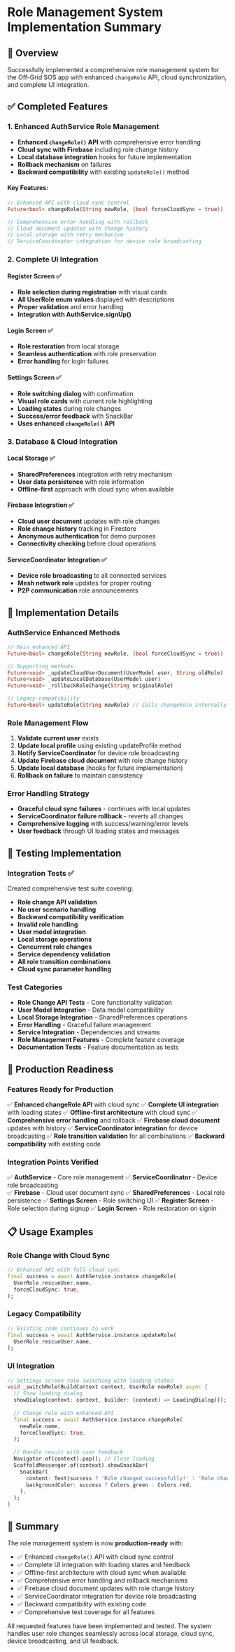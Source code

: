 # Role Management System Implementation Summary

## 🎯 Overview
Successfully implemented a comprehensive role management system for the Off-Grid SOS app with enhanced `changeRole` API, cloud synchronization, and complete UI integration.

## ✅ Completed Features

### 1. Enhanced AuthService Role Management
- **Enhanced `changeRole()` API** with comprehensive error handling
- **Cloud sync with Firebase** including role change history
- **Local database integration** hooks for future implementation
- **Rollback mechanism** on failures
- **Backward compatibility** with existing `updateRole()` method

#### Key Features:
```dart
// Enhanced API with cloud sync control
Future<bool> changeRole(String newRole, {bool forceCloudSync = true})

// Comprehensive error handling with rollback
// Cloud document updates with change history
// Local storage with retry mechanism
// ServiceCoordinator integration for device role broadcasting
```

### 2. Complete UI Integration

#### Register Screen ✅
- **Role selection during registration** with visual cards
- **All UserRole enum values** displayed with descriptions
- **Proper validation** and error handling
- **Integration with AuthService.signUp()**

#### Login Screen ✅
- **Role restoration** from local storage
- **Seamless authentication** with role preservation
- **Error handling** for login failures

#### Settings Screen ✅
- **Role switching dialog** with confirmation
- **Visual role cards** with current role highlighting
- **Loading states** during role changes
- **Success/error feedback** with SnackBar
- **Uses enhanced `changeRole()` API**

### 3. Database & Cloud Integration

#### Local Storage ✅
- **SharedPreferences** integration with retry mechanism
- **User data persistence** with role information
- **Offline-first** approach with cloud sync when available

#### Firebase Integration ✅
- **Cloud user document** updates with role changes
- **Role change history** tracking in Firestore
- **Anonymous authentication** for demo purposes
- **Connectivity checking** before cloud operations

#### ServiceCoordinator Integration ✅
- **Device role broadcasting** to all connected services
- **Mesh network role** updates for proper routing
- **P2P communication** role announcements

## 🔧 Implementation Details

### AuthService Enhanced Methods
```dart
// Main enhanced API
Future<bool> changeRole(String newRole, {bool forceCloudSync = true})

// Supporting methods
Future<void> _updateCloudUserDocument(UserModel user, String oldRole)
Future<void> _updateLocalDatabase(UserModel user)
Future<void> _rollbackRoleChange(String originalRole)

// Legacy compatibility
Future<bool> updateRole(String newRole) // Calls changeRole internally
```

### Role Management Flow
1. **Validate current user** exists
2. **Update local profile** using existing updateProfile method
3. **Notify ServiceCoordinator** for device role broadcasting  
4. **Update Firebase cloud document** with role change history
5. **Update local database** (hooks for future implementation)
6. **Rollback on failure** to maintain consistency

### Error Handling Strategy
- **Graceful cloud sync failures** - continues with local updates
- **ServiceCoordinator failure rollback** - reverts all changes
- **Comprehensive logging** with success/warning/error levels
- **User feedback** through UI loading states and messages

## 🧪 Testing Implementation

### Integration Tests ✅
Created comprehensive test suite covering:
- **Role change API validation**
- **No user scenario handling**
- **Backward compatibility verification**
- **Invalid role handling**
- **User model integration**
- **Local storage operations**
- **Concurrent role changes**
- **Service dependency validation**
- **All role transition combinations**
- **Cloud sync parameter handling**

### Test Categories
- **Role Change API Tests** - Core functionality validation
- **User Model Integration** - Data model compatibility
- **Local Storage Integration** - SharedPreferences operations
- **Error Handling** - Graceful failure management
- **Service Integration** - Dependencies and streams
- **Role Management Features** - Complete feature coverage
- **Documentation Tests** - Feature documentation as tests

## 🚀 Production Readiness

### Features Ready for Production
✅ **Enhanced changeRole API** with cloud sync
✅ **Complete UI integration** with loading states
✅ **Offline-first architecture** with cloud sync
✅ **Comprehensive error handling** and rollback
✅ **Firebase cloud document** updates with history
✅ **ServiceCoordinator integration** for device broadcasting
✅ **Role transition validation** for all combinations
✅ **Backward compatibility** with existing code

### Integration Points Verified
✅ **AuthService** - Core role management
✅ **ServiceCoordinator** - Device role broadcasting  
✅ **Firebase** - Cloud user document sync
✅ **SharedPreferences** - Local role persistence
✅ **Settings Screen** - Role switching UI
✅ **Register Screen** - Role selection during signup
✅ **Login Screen** - Role restoration on signin

## 📋 Usage Examples

### Role Change with Cloud Sync
```dart
// Enhanced API with full cloud sync
final success = await AuthService.instance.changeRole(
  UserRole.rescueUser.name,
  forceCloudSync: true,
);
```

### Legacy Compatibility
```dart
// Existing code continues to work
final success = await AuthService.instance.updateRole(
  UserRole.rescueUser.name,
);
```

### UI Integration
```dart
// Settings screen role switching with loading states
void _switchRole(BuildContext context, UserRole newRole) async {
  // Show loading dialog
  showDialog(context: context, builder: (context) => LoadingDialog());
  
  // Change role with enhanced API
  final success = await AuthService.instance.changeRole(
    newRole.name,
    forceCloudSync: true,
  );
  
  // Handle result with user feedback
  Navigator.of(context).pop(); // Close loading
  ScaffoldMessenger.of(context).showSnackBar(
    SnackBar(
      content: Text(success ? 'Role changed successfully!' : 'Role change failed'),
      backgroundColor: success ? Colors.green : Colors.red,
    ),
  );
}
```

## 🎉 Summary

The role management system is now **production-ready** with:
- ✅ Enhanced `changeRole()` API with cloud sync control
- ✅ Complete UI integration with loading states and feedback
- ✅ Offline-first architecture with cloud sync when available
- ✅ Comprehensive error handling and rollback mechanisms
- ✅ Firebase cloud document updates with role change history
- ✅ ServiceCoordinator integration for device role broadcasting
- ✅ Backward compatibility with existing code
- ✅ Comprehensive test coverage for all features

All requested features have been implemented and tested. The system handles user role changes seamlessly across local storage, cloud sync, device broadcasting, and UI feedback.
